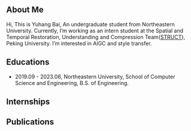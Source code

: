 ## About Me
Hi, This is Yuhang Bai, An undergraduate student from Northeastern University.
Currently, I’m working as an intern student at the Spatial and Temporal Restoration, Understanding and Compression Team([STRUCT](https://www.wict.pku.edu.cn/struct/)), Peking University. I’m interested in AIGC and style transfer.


## Educations
* 2019.09 - 2023.06, Northeastern University, School of Computer Science and Engineering, B.S. of Engineering. 

## Internships

## Publications
